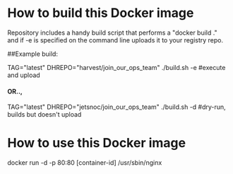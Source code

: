 # How to build this Docker image
Repository includes a handy build script that performs a "docker build ." and if -e is specified on the command line uploads it to your registry repo.

##Example build:

 TAG="latest" DHREPO="harvest/join_our_ops_team" ./build.sh -e #execute and upload

####   OR..,

 TAG="latest" DHREPO="jetsnoc/join_our_ops_team" ./build.sh -d #dry-run, builds but doesn't upload

# How to use this Docker image
docker run -d -p 80:80 [container-id] /usr/sbin/nginx
